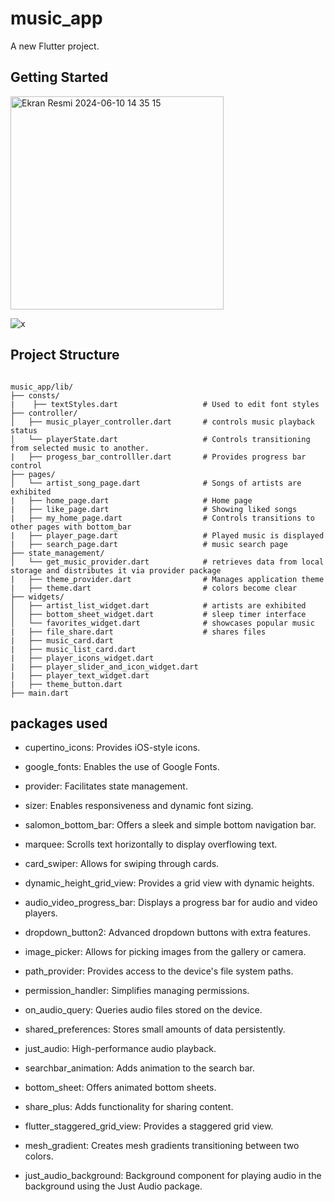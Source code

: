 # music_app

A new Flutter project.

## Getting Started




 

<img width="341" alt="Ekran Resmi 2024-06-10 14 35 15" src="https://github.com/yusuff122/music_app/assets/99033192/7e5696d3-9325-4ad9-8312-50326234808a">

![x](https://github.com/yusuff122/odev-mainn/assets/99033192/a99c0bd5-5eec-4a83-8f85-004686aa15f6)

## Project Structure


```

music_app/lib/
├── consts/
|    ├── textStyles.dart                   # Used to edit font styles
├── controller/                          
│   ├── music_player_controller.dart       # controls music playback status
│   └── playerState.dart                   # Controls transitioning from selected music to another.
|   ├── progess_bar_controlller.dart       # Provides progress bar control
├── pages/
│   └── artist_song_page.dart              # Songs of artists are exhibited
|   ├── home_page.dart                     # Home page
|   ├── like_page.dart                     # Showing liked songs
|   ├── my_home_page.dart                  # Controls transitions to other pages with bottom_bar
|   ├── player_page.dart                   # Played music is displayed
|   ├── search_page.dart                   # music search page
├── state_management/                         
│   └── get_music_provider.dart            # retrieves data from local storage and distributes it via provider package
|   ├── theme_provider.dart                # Manages application theme
|   ├── theme.dart                         # colors become clear
├── widgets/                      
│   ├── artist_list_widget.dart            # artists are exhibited                      
│   ├── bottom_sheet_widget.dart           # sleep timer interface
│   └── favorites_widget.dart              # showcases popular music
|   ├── file_share.dart                    # shares files
|   ├── music_card.dart                    
|   ├── music_list_card.dart
|   ├── player_icons_widget.dart
|   ├── player_slider_and_icon_widget.dart
|   ├── player_text_widget.dart
|   ├── theme_button.dart
├── main.dart
```

## packages used
*  cupertino_icons:  Provides iOS-style icons.

*  google_fonts:  Enables the use of Google Fonts.

*  provider:  Facilitates state management.

*  sizer: Enables responsiveness and dynamic font sizing.

*  salomon_bottom_bar: Offers a sleek and simple bottom navigation bar.

*  marquee: Scrolls text horizontally to display overflowing text.

*  card_swiper: Allows for swiping through cards.

*  dynamic_height_grid_view: Provides a grid view with dynamic heights.

*  audio_video_progress_bar: Displays a progress bar for audio and video players.

*  dropdown_button2: Advanced dropdown buttons with extra features.

*  image_picker: Allows for picking images from the gallery or camera.

*  path_provider: Provides access to the device's file system paths.

*  permission_handler: Simplifies managing permissions.

*  on_audio_query: Queries audio files stored on the device.

*  shared_preferences: Stores small amounts of data persistently.

*  just_audio: High-performance audio playback.

*  searchbar_animation: Adds animation to the search bar.

*  bottom_sheet: Offers animated bottom sheets.

*  share_plus: Adds functionality for sharing content.

*  flutter_staggered_grid_view: Provides a staggered grid view.

*  mesh_gradient: Creates mesh gradients transitioning between two colors.

* just_audio_background: Background component for playing audio in the background using the Just Audio package.
